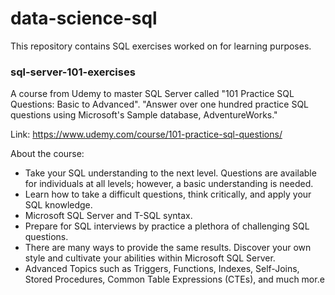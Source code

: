 # data-science-sql

This repository contains SQL exercises worked on for learning purposes.

### sql-server-101-exercises

A course from Udemy to master SQL Server called "101 Practice SQL Questions: Basic to Advanced".
"Answer over one hundred practice SQL questions using Microsoft's Sample database, AdventureWorks."

Link: https://www.udemy.com/course/101-practice-sql-questions/

About the course:

- Take your SQL understanding to the next level. Questions are available for individuals at all levels; however, a basic understanding is needed.
- Learn how to take a difficult questions, think critically, and apply your SQL knowledge.
- Microsoft SQL Server and T-SQL syntax.
- Prepare for SQL interviews by practice a plethora of challenging SQL questions.
- There are many ways to provide the same results. Discover your own style and cultivate your abilities within Microsoft SQL Server.
- Advanced Topics such as Triggers, Functions, Indexes, Self-Joins, Stored Procedures, Common Table Expressions (CTEs), and much mor.e
